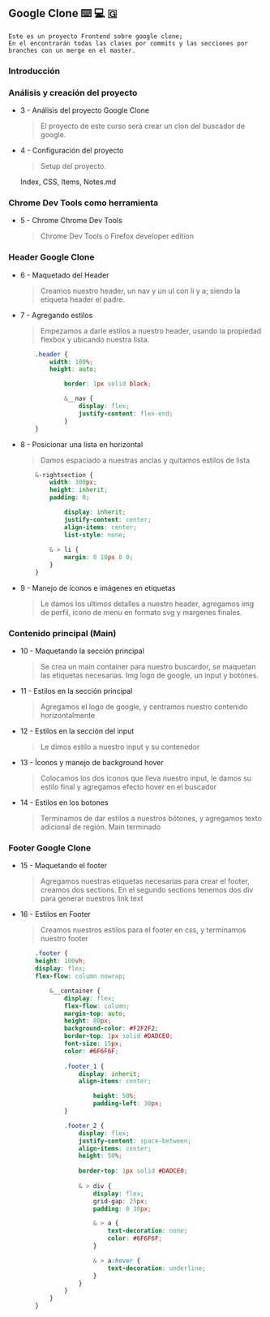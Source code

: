 ## Google Clone ⌨️ 💻 🇬 
    
    Este es un proyecto Frontend sobre google clone;
    En el encontrarán todas las clases por commits y las secciones por branches con un merge en el master.

### Introducción

### Análisis y creación del proyecto

* 3 - Análisis del proyecto Google Clone
    > El proyecto de este curso será crear un clon del buscador de google.

* 4 - Configuración del proyecto
    > Setup del proyecto.

    Index, CSS, Items, Notes.md

### Chrome Dev Tools como herramienta 

* 5 - Chrome Chrome Dev Tools
    >Chrome Dev Tools o Firefox developer edition

### Header Google Clone

* 6 - Maquetado del Header
    >Creamos nuestro header, un nav y un ul con li y a; siendo la etiqueta header el padre.

* 7 - Agregando estilos
    >Empezamos a darle estilos a nuestro header, usando la propiedad flexbox y ubicando nuestra lista.

    ```css
        .header {
            width: 100%;
            height: auto;

                border: 1px solid black;

                &__nav {
                    display: flex;
                    justify-content: flex-end;
                }
        }
    ```

* 8 - Posicionar una lista en horizontal
    >Damos espaciado a nuestras anclas y quitamos estilos de lista

    ```css
        &-rightsection {
            width: 300px;
            height: inherit;
            padding: 0;

                display: inherit;
                justify-content: center;
                align-items: center;
                list-style: none;
            
            & > li {
                margin: 0 10px 0 0;
            }
        }
    ```

* 9 - Manejo de íconos e imágenes en etiquetas
    > Le damos los ultimos detalles a nuestro header, agregamos img de perfil, icono de menu en formato svg y margenes finales.
    
### Contenido principal (Main)

* 10 - Maquetando la sección principal
    >Se crea un main container para nuestro buscardor, se maquetan las etiquetas necesarias. Img logo de google, un input y botónes.

* 11 - Estilos en la sección principal
    >Agregamos el logo de google, y centramos nuestro contenido horizontalmente

* 12 - Estilos en la sección del input
    >Le dimos estilo a nuestro input y su contenedor

* 13 - Íconos y manejo de background hover
    >Colocamos los dos iconos que lleva nuestro input, le damos su estilo final y agregamos efecto hover en el buscador

* 14 - Estilos en los botones
    >Terminamos de dar estilos a nuestros bótones, y agregamos texto adicional de región. Main terminado

### Footer Google Clone

* 15 - Maquetando el footer
    >Agregamos nuestras etiquetas necesarias para crear el footer, creamos dos sections. En el segundo sections tenemos dos div para generar nuestros link text

* 16 - Estilos en Footer
    >Creamos nuestros estilos para el footer en css, y terminamos nuestro footer

    ```css 
        .footer {
        height: 100vh;
        display: flex;
        flex-flow: column nowrap;  

            &__container {
                display: flex;
                flex-flow: column;
                margin-top: auto;
                height: 80px;
                background-color: #F2F2F2;
                border-top: 1px solid #DADCE0;
                font-size: 15px;
                color: #6F6F6F;
                
                .footer_1 {
                    display: inherit;
                    align-items: center;

                        height: 50%;
                        padding-left: 30px;
                }

                .footer_2 {
                    display: flex;
                    justify-content: space-between;
                    align-items: center;
                    height: 50%;
                    
                    border-top: 1px solid #DADCE0;
                    
                    & > div {
                        display: flex;
                        grid-gap: 25px;
                        padding: 0 30px;

                        & > a {
                            text-decoration: none;
                            color: #6F6F6F;
                        }

                        & > a:hover {
                            text-decoration: underline;
                        }
                    }
                }
            }
        }
    ```
